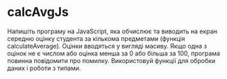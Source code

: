 # calcAvgJs
Напишіть програму на JavaScript, яка обчислює та виводить на екран середню оцінку студента за кількома предметами (функція calculateAverage). Оцінки вводяться у вигляді масиву. Якщо одна з оцінок не є числом або оцінка менша за 0 або більша за 100, програма повинна повідомити про помилку. Використовуй функції для обробки даних і роботи з типами.
